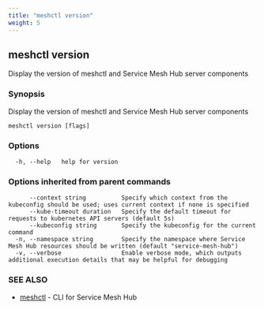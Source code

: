 ```yaml
---
title: "meshctl version"
weight: 5
---
```

## meshctl version

Display the version of meshctl and Service Mesh Hub server components

### Synopsis

Display the version of meshctl and Service Mesh Hub server components

```
meshctl version [flags]
```

### Options

```
  -h, --help   help for version
```

### Options inherited from parent commands

```
      --context string          Specify which context from the kubeconfig should be used; uses current context if none is specified
      --kube-timeout duration   Specify the default timeout for requests to kubernetes API servers (default 5s)
      --kubeconfig string       Specify the kubeconfig for the current command
  -n, --namespace string        Specify the namespace where Service Mesh Hub resources should be written (default "service-mesh-hub")
  -v, --verbose                 Enable verbose mode, which outputs additional execution details that may be helpful for debugging
```

### SEE ALSO

* [meshctl](../meshctl)	 - CLI for Service Mesh Hub

